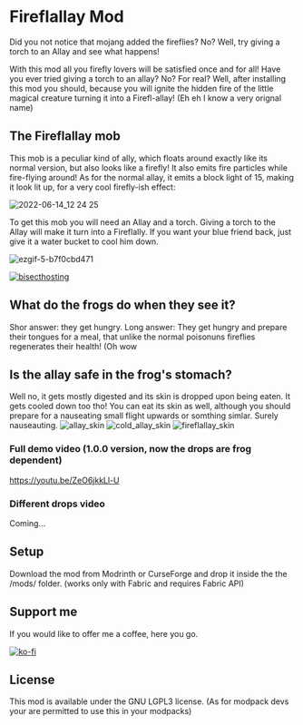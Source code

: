 # Fireflallay Mod
Did you not notice that mojang added the fireflies? No? Well, try giving a torch to an Allay and see what happens! 

With this mod all you firefly lovers will be satisfied once and for all! Have you ever tried giving a torch to an allay? No? For real? Well, after installing this mod you should, because you will ignite the hidden fire of the little magical creature turning it into a Firefl-allay! (Eh eh I know a very orignal name)

## The Fireflallay mob

This mob is a peculiar kind of ally, which floats around exactly like its normal version, but also looks like a firefly! It also emits fire particles while fire-flying around! As for the normal allay, it emits a block light of 15, making it look lit up, for a very cool firefly-ish effect:

![2022-06-14_12 24 25](https://user-images.githubusercontent.com/29462910/173558370-f8b7a7c1-eb6f-42d2-b224-238b20057973.png)

To get this mob you will need an Allay and a torch. Giving a torch to the Allay will make it turn into a Fireflally. If you want your blue friend back, just give it a water bucket to cool him down.

![ezgif-5-b7f0cbd471](https://user-images.githubusercontent.com/29462910/173579279-d7b0d585-f01f-499e-8676-33a8a93a1406.gif)

[![bisecthosting](https://www.bisecthosting.com/partners/custom-banners/e9c85d2a-cafa-4e2f-98bf-4f62bd9e951c.png)](https://www.bisecthosting.com/LightDev)

## What do the frogs do when they see it?

Shor answer: they get hungry.
Long answer: They get hungry and prepare their tongues for a meal, that unlike the normal poisonuns fireflies regenerates their health! (Oh wow

## Is the allay safe in the frog's stomach?

Well no, it gets mostly digested and its skin is dropped upon being eaten. It gets cooled down too tho! You can eat its skin as well, although you should prepare for a nauseating small flight upwards or somthing simlar. Surely nauseauting. 
![allay_skin](https://user-images.githubusercontent.com/29462910/174439074-cff6f19f-5594-4fc1-9aaa-41c61328470e.png)
![cold_allay_skin](https://user-images.githubusercontent.com/29462910/174439076-669e4795-e138-4dda-abb3-1cdf0d39eece.png)
![fireflallay_skin](https://user-images.githubusercontent.com/29462910/174439077-5f3b3ee4-1d09-4fd7-b8ec-1c6084018d56.png)

### Full demo video (1.0.0 version, now the drops are frog dependent)
https://youtu.be/ZeO6jkkLl-U

### Different drops video
Coming...

## Setup

Download the mod from Modrinth or CurseForge and drop it inside the the /mods/ folder. (works only with Fabric and requires Fabric API)

## Support me
If you would like to offer me a coffee, here you go.

[![ko-fi](https://ko-fi.com/img/githubbutton_sm.svg)](https://ko-fi.com/S6S88307C)

## License

This mod is available under the GNU LGPL3 license. (As for modpack devs your are permitted to use this in your modpacks)
